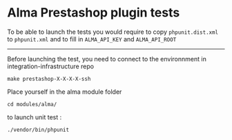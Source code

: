 Alma Prestashop plugin tests
=====================

To be able to launch the tests you would require to copy `phpunit.dist.xml` to `phpunit.xml`
and to fill in `ALMA_API_KEY` and `ALMA_API_ROOT`

---------------------

Before launching the test, you need to connect to the environnment in integration-infrastructure repo
```
make prestashop-X-X-X-X-ssh
```

Place yourself in the alma module folder
```
cd modules/alma/
```

to launch unit test :
```
./vendor/bin/phpunit
```
